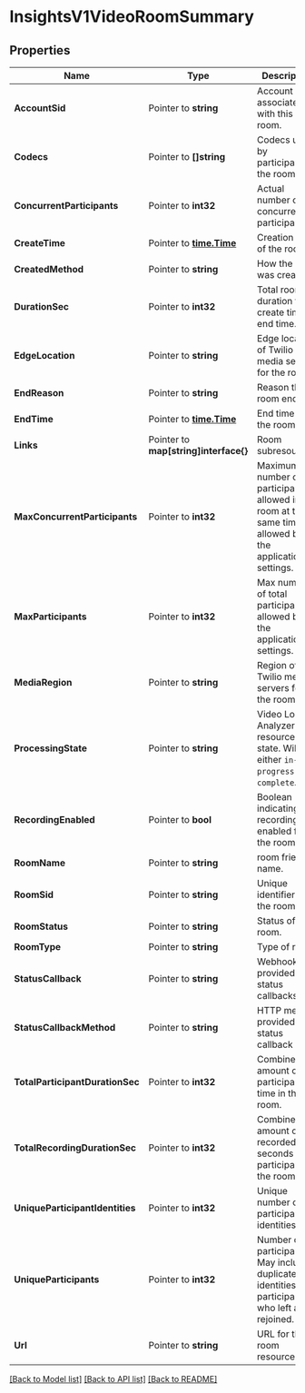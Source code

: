 # InsightsV1VideoRoomSummary

## Properties
Name | Type | Description | Notes
------------ | ------------- | ------------- | -------------
**AccountSid** | Pointer to **string** | Account SID associated with this room. |
**Codecs** | Pointer to **[]string** | Codecs used by participants in the room. |
**ConcurrentParticipants** | Pointer to **int32** | Actual number of concurrent participants. |
**CreateTime** | Pointer to [**time.Time**](time.Time.md) | Creation time of the room. |
**CreatedMethod** | Pointer to **string** | How the room was created. |
**DurationSec** | Pointer to **int32** | Total room duration from create time to end time. |
**EdgeLocation** | Pointer to **string** | Edge location of Twilio media servers for the room. |
**EndReason** | Pointer to **string** | Reason the room ended. |
**EndTime** | Pointer to [**time.Time**](time.Time.md) | End time for the room. |
**Links** | Pointer to **map[string]interface{}** | Room subresources. |
**MaxConcurrentParticipants** | Pointer to **int32** | Maximum number of participants allowed in the room at the same time allowed by the application settings. |
**MaxParticipants** | Pointer to **int32** | Max number of total participants allowed by the application settings. |
**MediaRegion** | Pointer to **string** | Region of Twilio media servers for the room. |
**ProcessingState** | Pointer to **string** | Video Log Analyzer resource state. Will be either `in-progress` or `complete`. |
**RecordingEnabled** | Pointer to **bool** | Boolean indicating if recording is enabled for the room. |
**RoomName** | Pointer to **string** | room friendly name. |
**RoomSid** | Pointer to **string** | Unique identifier for the room. |
**RoomStatus** | Pointer to **string** | Status of the room. |
**RoomType** | Pointer to **string** | Type of room. |
**StatusCallback** | Pointer to **string** | Webhook provided for status callbacks. |
**StatusCallbackMethod** | Pointer to **string** | HTTP method provided for status callback URL. |
**TotalParticipantDurationSec** | Pointer to **int32** | Combined amount of participant time in the room. |
**TotalRecordingDurationSec** | Pointer to **int32** | Combined amount of recorded seconds for participants in the room. |
**UniqueParticipantIdentities** | Pointer to **int32** | Unique number of participant identities. |
**UniqueParticipants** | Pointer to **int32** | Number of participants. May include duplicate identities for participants who left and rejoined. |
**Url** | Pointer to **string** | URL for the room resource. |

[[Back to Model list]](../README.md#documentation-for-models) [[Back to API list]](../README.md#documentation-for-api-endpoints) [[Back to README]](../README.md)


